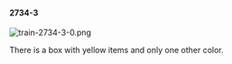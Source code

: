 #### 2734-3
![train-2734-3-0.png](https://github.com/lil-lab/nlvr/raw/master/nlvr/train/images/69/train-2734-3-0.png "train-2734-3-0.png")

There is a box with yellow items and only one other color.